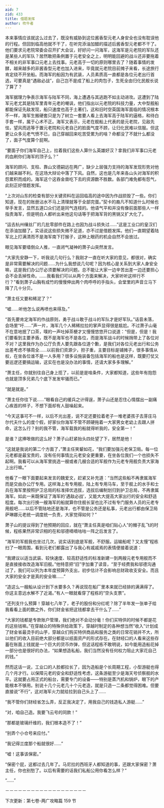 ```yaml
---
aid: 7
zid: 433
title: 借题发挥
author: 吹牛者
---
```


本来事情应该就这么过去了，既没有威胁到这位酱香型元老人身安全也没有耽误他的行程。但回到临高他就不干了，在听完添油加醋的描述后酱香型元老都不干了。他们要求元老院常委会召开扩大会议，好好问一问海军，这海军是元老院的军队还是某些人的军队？居然敢把条例置于元老安全之上，明明能回避的战斗还非要拖着不相关的非军事口元老上去找事。元老高于一切的原则哪里去了？随着事情的发酵，越来越多的非酱香型元老也加入进来，毕竟就元老院目前摊子来看，长途旅行肯定绕不开坐船。而海军的船因为有武装，人员素质高一直都是各位元老出行首选，可要真是“遇敌必战”，自己岂不是成了船上的肉包子，生死全由归化民舰长说了算了？

海军据理力争表示海军与陆军不同，海上遭遇与其逃跑不如主动进攻。这遭到了陆军元老尤其是陆军里青年元老的嘲讽，他们指出以元老院的科技力量，大中型舰船都能保证先敌发现，船只速度也高于土著们，这和旧时空英国海军面临的情况根本不一样，海军生搬硬套只是为了树立一套要人看上去海军高于陆军的逼格，和待白手套一样，属于心术不正。海军又表示，元老在舰船上代表的是元老院，见敌先怯，望风而逃等于置元老院和元老自己的脸面气度不顾，让归化民难以信服。但这更让众多元老气愤不已，自己穿越回来吃苦受累为的啥？命都没了不就什么都没了，面子气度算个屁啊。

“要面子你们海军自己上，拉着我们这些人算什么英雄好汉？拿我们非军事口元老的血刷你们海军的顶子么？”

海军的顾问、支柱、靠山文德嗣远在两广，缺少上层强力支持的海军发现形势对他们越来越不利。在这场大辩论中落了下风。自然，这也是几年来各山头对海军的积怨累积而成的。海军这个这吞金兽吃下去的资源数不胜数。各部门难免都有怨气，此刻正好借题发挥。

“上次对山东的检查有部分关键资料在运回临高的途中因为作战损毁了一些。你们知道，现在的账册沾水不马上清理就等于全部完蛋。”契卡的裔凡不知道什么时候也举手发言，显然五道口众们还是同气连枝的。他语气平和并没有像前面那些人一样指责海军，但是明白人都听出来他这句话等于把海军背的黑锅又扩大化了。

“运去杭州缫丝厂的几批零部件在路上也因为战斗损失过……”这是工业口的皇汉们在添油加醋了。实话说这些损失微不足道，亦不过是借题发挥。他们一直期望着陆军北上打满清而不是海军南下打猴子，这种上眼药的机会自然不会放过。

眼见海军要墙倒众人推，一直闭气凝神的萧子山突然发言。

“大家先安静一下，听我说几句行么？我刚才一直在听大家的意见，都很对，确实是非常需要解决的问题……为什么我想说几句呢？因为核心是关系到大家人身安全嘛，这是我们办公厅必须要解决的问题。总不能让大家一边辛苦出差一边还要担心会不会丢掉性命。……我看我们可以从两个方面来解决，大家听听这样行不行？”看到萧子山胸有成竹的慢慢伸出两个肉呼呼的手指头，会堂里的声音立马下降了几十分贝。

“萧主任又要和稀泥了？”

“嘘……听他怎么说再喷也来得及。”

“首先要肯定海军的作战原则，勇于战斗敢于战斗的军队才是好军队。”话音未落，会场里“吁……”声一片，海军几个人稀稀拉拉的掌声显得很是尴尬。不过萧子山毫不在意地抿了口茶，噗的一声吐掉茶梗才又慢慢悠悠开口说道：“但是，但是！我们要看到主要矛盾，既不是海军也不是各位，而是海军战斗的时候捎带上了各位对不对？这里我作为办公厅负责人要先跟各位道个歉，是我们对各位元老出行和公务出差考虑不够周全……以前我们资源少，担子重，主要目标是铺摊子，很多事情从权，在坐各位谁不是一人多用？很多设施装备包括海军的船也是这样，既要打仗又要巡逻还要搞运输，这实在也是没办法的事情，还请大家多多理解。”

“萧主任，你就别往自己身上揽了，以前是是啥条件，大家都知道，这些年有抱怨也就是顶多兄弟几个底下发发牢骚而已。”

“就是就是。”

“萧主任你往下说……”眼看自己的缓兵之计得逞，萧子山还是忍住心情摆出一副痛心疾首的样子，不想下面却有人鼓噪起来。

“今天这事可不一样，以后不光出差，说不定还要拉着老子一堆老婆孩子去芽庄马尔代夫什么的度个假，好家伙你海军不管不顾硬拖着一大家男女老幼上去跟人拼命，这怎么行？别的我不管，海军载我的船就得听我的，安全第一！”

是谁？这捧哏做的这么好？萧子山赶紧抬头四处望了下，居然是他！

“这就是我说的第二个方面了，”萧主任笑颦如花，“我们要加强元老保卫局。每一位元老都是最宝贵的，没有任何事情比元老安全更重要，在坐各位我们一个也损失不起啊。我看可以从海军里挑选一艘或者几艘合适的军舰作为元老专用舰负责大家海上出行嘛。”

他看了一眼下面要起来发言的魏爱文，赶紧又补充道：“当然这些船不再隶属海军而是交由办公厅专用。这样海上有专用舰，陆上有专用马车，至于舰上的水手和士兵在海军里按照护卫总局的标准择优选拔，选拔后编制划归到护卫总局，不再隶属海军。如此一来既保证了海军的‘遇敌必战’，又能大大提高大家出行的安全和舒适程度。每次出行换一艘海军的船就算你住舰长室也比不过有专门服务人员的元老专用舰吧……以后不管陆地还是海洋，也不管是公务还是私事，元老出行都由保卫局萨琳娜元老统一调度统一负责，大家觉得如何？”

萧子山的提议得到了他预期的回应，就在“萧主任真是咱们贴心人”的帽子乱飞的时候，程栋果然非常识相的在和邬德嘀嘀咕咕一阵之后发言了。

“海军的军舰我也坐过几次，说实话到底是军舰，不舒服。运输船呢？又太慢”程栋扫了一眼周围，看到元老们都露出了与我心有戚戚焉的表情便接着说道：

“我建议以适当武装、较快速度、较高舒适性的标准新建一到两艘元老专用舰而不是直接接收改造海军旧舰。”他特意把“旧”字加重了读音，“至于经费我和邬德沟通过了，我们可以列为本年度预算外支出，初步估计不会影响总财政收支安全。而且大家的安全才是真的安全嘛……”

“造这么一艘船从设计到下水要多久？再说现在船厂里本来就已经排的满满得了。你这主意远水解不了近渴。”有人一眼就看穿了程栋的“空头支票”。

“还列支什么预算！穿越七八年了，老子的股份和分红呢？除了半年发一张单子给我看看上面的数之外，你们财金省把这钱都拿去干什么了……”

“大家的钱都是专款账户管理，我们绝对不会动分毫！你们买特供的时候不都是花的这些钱嘛。”在穿越众的特殊供给政策下，穿越时制定的各种想当然“收入”计划成了财金省最烫手的山芋，穿越众们购买特供商品和服务之类的日常花销并不大，所以他们的收入目前绝大部分都是以纸面资产的形式存在。在财经口的人看来这些存蓄在账面上钱就是一个巨大的货币炸弹，但这话程栋不敢明说，如今能用造船花掉一部分也是很好的办法，“如果想造私船，我们当然没有任何权力阻止大家花自己的钱。”

然而这话一说，工业口的人脸都拉长了，因为造船是个长周期工程，小型游艇也得几个月才行。以保障元老的安全和舒适性考虑，这条游艇至少是海天号侦察舰的水平。这就要占用正式的船台，需要专门的设备――特别是蒸汽机和锅炉，眼下的产能根本不够用。别说十几个元老几十个元老造，就是只造一二条都觉得困难。但要直接说“不行”，这对海军火力就给拉到自己头上了……

“我不管你们财经省怎么弄，反正我决定了，用我自己的钱造私人游艇……”

“对，咱自己造。我要飞云号的同款！”

“那都是玻璃纤维的，我们根本造不了！”

“别弄个小仓号来应付。”

“我记得兰度那个船就很好……”

“嘘！这事该保密。”

“保密个屁，这都过去几年了。马尼拉的西班牙人都知道的事，还跟大家保密？萧主任，你也别愁了。以后有需要的话我们私船公用你看怎么样？”

“……”

－－－－－－－－－－－－－－－－－－－

下次更新：第七卷-两广攻略篇 159 节
